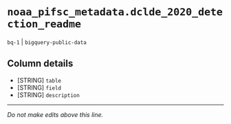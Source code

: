 # `noaa_pifsc_metadata.dclde_2020_detection_readme`
`bq-1` | `bigquery-public-data`

## Column details
* [STRING]    `table`
* [STRING]    `field`
* [STRING]    `description`

-------------------------------------------------------------------------------
*Do not make edits above this line.*
